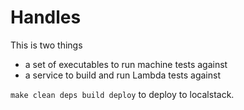 # Handles

This is two things
- a set of executables to run machine tests against
- a service to build and run Lambda tests against

`make clean deps build deploy` to deploy to localstack.
